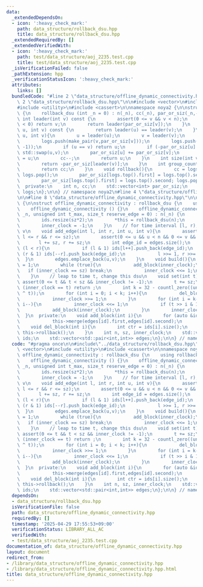 ```yaml
---
data:
  _extendedDependsOn:
  - icon: ':heavy_check_mark:'
    path: data_structure/rollback_dsu.hpp
    title: data_structure/rollback_dsu.hpp
  _extendedRequiredBy: []
  _extendedVerifiedWith:
  - icon: ':heavy_check_mark:'
    path: test/data_structure/aoj_2235.test.cpp
    title: test/data_structure/aoj_2235.test.cpp
  _isVerificationFailed: false
  _pathExtension: hpp
  _verificationStatusIcon: ':heavy_check_mark:'
  attributes:
    links: []
  bundledCode: "#line 2 \"data_structure/offline_dynamic_connectivity.hpp\"\n\n#line\
    \ 2 \"data_structure/rollback_dsu.hpp\"\n\n#include <vector>\n#include <stack>\n\
    #include <utility>\n#include <cassert>\n\nnamespace noya2 {\n\nstruct rollback_dsu\
    \ {\n    rollback_dsu (int _n = 0) : n(_n), cc(_n), par_or_siz(_n,-1) {}\n   \
    \ int leader(int v) const {\n        assert(0 <= v && v < n);\n        if (par_or_siz[v]\
    \ < 0) return v;\n        return leader(par_or_siz[v]);\n    }\n    bool same(int\
    \ u, int v) const {\n        return leader(u) == leader(v);\n    }\n    int merge(int\
    \ u, int v){\n        u = leader(u);\n        v = leader(v);\n        logs.push(make_pair(u,par_or_siz[u]));\n\
    \        logs.push(make_pair(v,par_or_siz[v]));\n        logs.push(make_pair(cc,\
    \ -1));\n        if (u == v) return u;\n        if (-par_or_siz[u] < -par_or_siz[v])\
    \ std::swap(u,v);\n        par_or_siz[u] += par_or_siz[v];\n        par_or_siz[v]\
    \ = u;\n        cc--;\n        return u;\n    }\n    int size(int v) const {\n\
    \        return -par_or_siz[leader(v)];\n    }\n    int group_count() const {\n\
    \        return cc;\n    }\n    void rollback(){\n        cc = logs.top().first;\
    \ logs.pop();\n        par_or_siz[logs.top().first] = logs.top().second; logs.pop();\n\
    \        par_or_siz[logs.top().first] = logs.top().second; logs.pop();\n    }\n\
    \  private:\n    int n, cc;\n    std::vector<int> par_or_siz;\n    std::stack<std::pair<int,int>>\
    \ logs;\n};\n\n} // namespace noya2\n#line 4 \"data_structure/offline_dynamic_connectivity.hpp\"\
    \n\n#line 8 \"data_structure/offline_dynamic_connectivity.hpp\"\n\nnamespace noya2\
    \ {\n\nstruct offline_dynamic_connectivity : rollback_dsu {\n    using rollback_dsu::operator=;\n\
    \    offline_dynamic_connectivity () {}\n    offline_dynamic_connectivity (int\
    \ _n, unsigned int t_max, size_t reserve_edge = 0) : n(_n) {\n        sz = bit_ceil(t_max);\n\
    \        ids.resize(sz*2);\n        *this = rollback_dsu(n);\n        edges.reserve(reserve_edge);\n\
    \        inner_clock = -1;\n    }\n    // for time interval [l, r), connect u,\
    \ v\n    void add_edge(int l, int r, int u, int v){\n        assert(0 <= l &&\
    \ l <= r && r <= sz);\n        assert(0 <= u && u < n && 0 <= v && v < n);\n \
    \       l += sz, r += sz;\n        int edge_id = edges.size();\n        while\
    \ (l < r){\n            if (l & 1) ids[l++].push_back(edge_id);\n            if\
    \ (r & 1) ids[--r].push_back(edge_id);\n            l >>= 1, r >>= 1;\n      \
    \  }\n        edges.emplace_back(u,v);\n    }\n    void build(){\n        inner_clock\
    \ = 1;\n        while (true){\n            add_block(inner_clock);\n         \
    \   if (inner_clock == sz) break;\n            inner_clock <<= 1;\n        }\n\
    \    }\n    // leap to time t, change this dsu\n    void set(int t){\n       \
    \ assert(0 <= t && t < sz && inner_clock != -1);\n        t += sz;\n        if\
    \ (inner_clock == t) return ;\n        int k = 32 - countl_zero((unsigned int)(inner_clock\
    \ ^ t));\n        for (int i = 0; i < k; i++){\n            del_block(inner_clock);\n\
    \            inner_clock >>= 1;\n        }\n        for (int i = k-1; i >= 0;\
    \ i--){\n            inner_clock <<= 1;\n            if (t >> i & 1) inner_clock++;\n\
    \            add_block(inner_clock);\n        }\n        inner_clock = t;\n  \
    \  }\n  private:\n    void add_block(int i){\n        for (auto &id : ids[i]){\n\
    \            this->merge(edges[id].first,edges[id].second);\n        }\n    }\n\
    \    void del_block(int i){\n        int ctr = ids[i].size();\n        while (ctr--)\
    \ this->rollback();\n    }\n    int n, sz, inner_clock;\n    std::vector<std::vector<int>>\
    \ ids;\n    std::vector<std::pair<int,int>> edges;\n};\n\n} // namespace noya2\n"
  code: "#pragma once\n\n#include\"../data_structure/rollback_dsu.hpp\"\n\n#include\
    \ <vector>\n#include <utility>\n#include <cassert>\n\nnamespace noya2 {\n\nstruct\
    \ offline_dynamic_connectivity : rollback_dsu {\n    using rollback_dsu::operator=;\n\
    \    offline_dynamic_connectivity () {}\n    offline_dynamic_connectivity (int\
    \ _n, unsigned int t_max, size_t reserve_edge = 0) : n(_n) {\n        sz = bit_ceil(t_max);\n\
    \        ids.resize(sz*2);\n        *this = rollback_dsu(n);\n        edges.reserve(reserve_edge);\n\
    \        inner_clock = -1;\n    }\n    // for time interval [l, r), connect u,\
    \ v\n    void add_edge(int l, int r, int u, int v){\n        assert(0 <= l &&\
    \ l <= r && r <= sz);\n        assert(0 <= u && u < n && 0 <= v && v < n);\n \
    \       l += sz, r += sz;\n        int edge_id = edges.size();\n        while\
    \ (l < r){\n            if (l & 1) ids[l++].push_back(edge_id);\n            if\
    \ (r & 1) ids[--r].push_back(edge_id);\n            l >>= 1, r >>= 1;\n      \
    \  }\n        edges.emplace_back(u,v);\n    }\n    void build(){\n        inner_clock\
    \ = 1;\n        while (true){\n            add_block(inner_clock);\n         \
    \   if (inner_clock == sz) break;\n            inner_clock <<= 1;\n        }\n\
    \    }\n    // leap to time t, change this dsu\n    void set(int t){\n       \
    \ assert(0 <= t && t < sz && inner_clock != -1);\n        t += sz;\n        if\
    \ (inner_clock == t) return ;\n        int k = 32 - countl_zero((unsigned int)(inner_clock\
    \ ^ t));\n        for (int i = 0; i < k; i++){\n            del_block(inner_clock);\n\
    \            inner_clock >>= 1;\n        }\n        for (int i = k-1; i >= 0;\
    \ i--){\n            inner_clock <<= 1;\n            if (t >> i & 1) inner_clock++;\n\
    \            add_block(inner_clock);\n        }\n        inner_clock = t;\n  \
    \  }\n  private:\n    void add_block(int i){\n        for (auto &id : ids[i]){\n\
    \            this->merge(edges[id].first,edges[id].second);\n        }\n    }\n\
    \    void del_block(int i){\n        int ctr = ids[i].size();\n        while (ctr--)\
    \ this->rollback();\n    }\n    int n, sz, inner_clock;\n    std::vector<std::vector<int>>\
    \ ids;\n    std::vector<std::pair<int,int>> edges;\n};\n\n} // namespace noya2"
  dependsOn:
  - data_structure/rollback_dsu.hpp
  isVerificationFile: false
  path: data_structure/offline_dynamic_connectivity.hpp
  requiredBy: []
  timestamp: '2025-04-29 17:55:53+09:00'
  verificationStatus: LIBRARY_ALL_AC
  verifiedWith:
  - test/data_structure/aoj_2235.test.cpp
documentation_of: data_structure/offline_dynamic_connectivity.hpp
layout: document
redirect_from:
- /library/data_structure/offline_dynamic_connectivity.hpp
- /library/data_structure/offline_dynamic_connectivity.hpp.html
title: data_structure/offline_dynamic_connectivity.hpp
---
```

